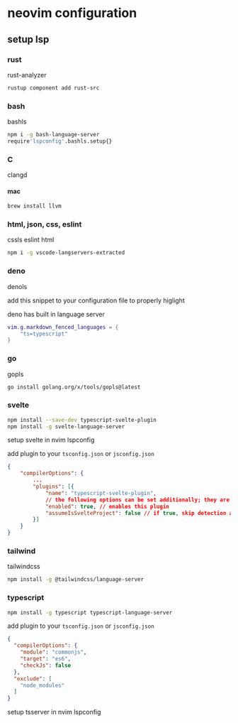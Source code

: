 # neovim configuration


## setup lsp

### rust

rust-analyzer


```bash
rustup component add rust-src
```

### bash

bashls


```bash
npm i -g bash-language-server
require'lspconfig'.bashls.setup{}
```

### C

clangd

#### mac

```bash
brew install llvm
```

### html, json, css, eslint

cssls eslint html

```bash
npm i -g vscode-langservers-extracted
```

### deno

denols

add this snippet to your configuration file to properly higlight

deno has built in language server

```lua
vim.g.markdown_fenced_languages = {
    "ts=typescript"
}
```

### go

gopls

```bash
go install golang.org/x/tools/gopls@latest
```


### svelte

```bash
npm install --save-dev typescript-svelte-plugin
npm install -g svelte-language-server
```

setup svelte in nvim lspconfig

add plugin to your `tsconfig.json` or `jsconfig.json`

```json
{
    "compilerOptions": {
        ...
        "plugins": [{
            "name": "typescript-svelte-plugin",
            // the following options can be set additionally; they are optional; their default values are listed here
            "enabled": true, // enables this plugin
            "assumeIsSvelteProject": false // if true, skip detection and always assume it's a Svelte project
        }]
    }
}
```



### tailwind

tailwindcss

```bash
npm install -g @tailwindcss/language-server
```

### typescript

```bash
npm install -g typescript typescript-language-server
```

add plugin to your `tsconfig.json` or `jsconfig.json`

```json
{
  "compilerOptions": {
    "module": "commonjs",
    "target": "es6",
    "checkJs": false
  },
  "exclude": [
    "node_modules"
  ]
}
```

setup tsserver in nvim lspconfig
